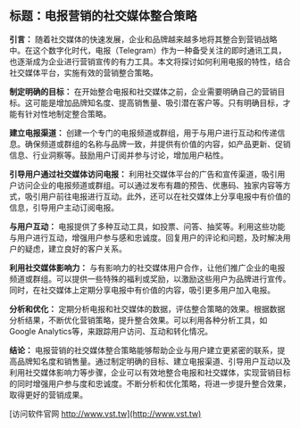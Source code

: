 ## **标题：电报营销的社交媒体整合策略**

**引言：**
随着社交媒体的快速发展，企业和品牌越来越多地将其整合到营销战略中。在这个数字化时代，电报（Telegram）作为一种备受关注的即时通讯工具，也逐渐成为企业进行营销宣传的有力工具。本文将探讨如何利用电报的特性，结合社交媒体平台，实施有效的营销整合策略。

**制定明确的目标：**
在开始整合电报和社交媒体之前，企业需要明确自己的营销目标。这可能是增加品牌知名度、提高销售量、吸引潜在客户等。只有明确目标，才能有针对性地制定整合策略。

**建立电报渠道：**
创建一个专门的电报频道或群组，用于与用户进行互动和传递信息。确保频道或群组的名称与品牌一致，并提供有价值的内容，如产品更新、促销信息、行业洞察等。鼓励用户订阅并参与讨论，增加用户粘性。

**引导用户通过社交媒体访问电报：**
利用社交媒体平台的广告和宣传渠道，吸引用户访问企业的电报频道或群组。可以通过发布有趣的预告、优惠码、独家内容等方式，吸引用户前往电报进行互动。此外，还可以在社交媒体上分享电报中有价值的信息，引导用户主动订阅电报。

**与用户互动：**
电报提供了多种互动工具，如投票、问答、抽奖等。利用这些功能与用户进行互动，增强用户参与感和忠诚度。回复用户的评论和问题，及时解决用户的疑虑，建立良好的客户关系。

**利用社交媒体影响力：**
与有影响力的社交媒体用户合作，让他们推广企业的电报频道或群组。可以提供一些特殊的福利或奖励，以激励这些用户为品牌进行宣传。同时，在社交媒体上定期分享电报中有价值的内容，吸引更多用户加入电报。

**分析和优化：**
定期分析电报和社交媒体的数据，评估整合策略的效果。根据数据分析结果，不断优化营销策略，提升整合效果。可以利用各种分析工具，如Google Analytics等，来跟踪用户访问、互动和转化情况。

**结论：**
电报营销的社交媒体整合策略能够帮助企业与用户建立更紧密的联系，提高品牌知名度和销售量。通过制定明确的目标、建立电报渠道、引导用户互动以及利用社交媒体影响力等步骤，企业可以有效地整合电报和社交媒体，实现营销目标的同时增强用户参与度和忠诚度。不断分析和优化策略，将进一步提升整合效果，取得更好的营销成果。


[访问软件官网 http://www.vst.tw](http://www.vst.tw)

